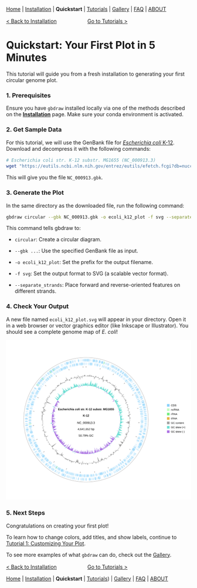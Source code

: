 [Home](./README.md) | [Installation](./INSTALL.md) | **Quickstart** | [Tutorials](./TUTORIALS/TUTORIALS.md) | [Gallery](./GALLERY.md) | [FAQ](./FAQ.md) | [ABOUT](./ABOUT.md)

[< Back to Installation](./INSTALLATION.md)　　　　　　[Go to Tutorials >](./TUTORIALS/TUTORIALS.md)
# Quickstart: Your First Plot in 5 Minutes

This tutorial will guide you from a fresh installation to generating your first circular genome plot.

### 1. Prerequisites

Ensure you have `gbdraw` installed locally via one of the methods described on the **[Installation](./INSTALL.md)** page. Make sure your conda environment is activated.

### 2. Get Sample Data

For this tutorial, we will use the GenBank file for [*Escherichia coli* K-12](https://www.ncbi.nlm.nih.gov/nuccore/NC_000913.3/). Download and decompress it with the following commands:

```bash
# Escherichia coli str. K-12 substr. MG1655 (NC_000913.3)
wget "https://eutils.ncbi.nlm.nih.gov/entrez/eutils/efetch.fcgi?db=nuccore&id=NC_000913.3&rettype=gbwithparts&retmode=text" -O NC_000913.gbk
```

This will give you the file `NC_000913.gbk`.


### 3. Generate the Plot
In the same directory as the downloaded file, run the following command:
```bash
gbdraw circular --gbk NC_000913.gbk -o ecoli_k12_plot -f svg --separate_strands
```

This command tells gbdraw to:

- `circular`: Create a circular diagram.

- `--gbk ...`: Use the specified GenBank file as input.

- `-o ecoli_k12_plot`: Set the prefix for the output filename.

- `-f svg`: Set the output format to SVG (a scalable vector format).
- `--separate_strands`: Place forward and reverse-oriented features on different strands.

### 4. Check Your Output

A new file named `ecoli_k12_plot.svg` will appear in your directory. Open it in a web browser or vector graphics editor (like Inkscape or Illustrator). You should see a complete genome map of *E. coli*!

![ecoli_k12_plot.svg](../examples/ecoli_k12_plot.svg)


### 5. Next Steps

Congratulations on creating your first plot!

To learn how to change colors, add titles, and show labels, continue to [Tutorial 1: Customizing Your Plot](./TUTORIALS/1_Customizing_Plots.md).

To see more examples of what `gbdraw` can do, check out the [Gallery](./GALLERY.md).

[< Back to Installation](./INSTALLATION.md)　　　　　　[Go to Tutorials >](./TUTORIALS/TUTORIALS.md)

[Home](./README.md) | [Installation](./INSTALL.md) | **Quickstart** | [Tutorials](./TUTORIALS/TUTORIALS.md)) | [Gallery](./GALLERY.md) | [FAQ](./FAQ.md) | [ABOUT](./ABOUT.md)